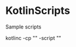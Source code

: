 # KotlinScripts

Sample scripts

kotlinc -cp "<path kotlin-main-kts.jar>" -script "<path script file>"
